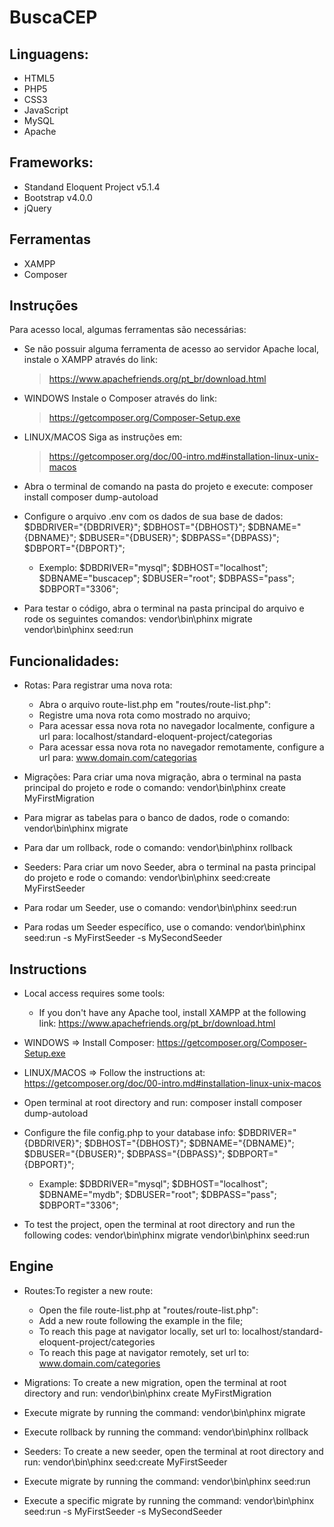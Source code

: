 # BuscaCEP
## Linguagens:
- HTML5
- PHP5
- CSS3
- JavaScript
- MySQL
- Apache

## Frameworks:
- Standand Eloquent Project v5.1.4
- Bootstrap v4.0.0
- jQuery

## Ferramentas
- XAMPP
- Composer

## Instruções
Para acesso local, algumas ferramentas são necessárias:
- Se não possuir alguma ferramenta de acesso ao servidor Apache local, instale o XAMPP através do link:
	> https://www.apachefriends.org/pt_br/download.html
- WINDOWS
	Instale o Composer através do link:
	> https://getcomposer.org/Composer-Setup.exe
- LINUX/MACOS
	Siga as instruções em:
	> https://getcomposer.org/doc/00-intro.md#installation-linux-unix-macos

- Abra o terminal de comando na pasta do projeto e execute:
	composer install
	composer dump-autoload

- Configure o arquivo .env com os dados de sua base de dados:
	$DBDRIVER="{DBDRIVER}";
	$DBHOST="{DBHOST}";
	$DBNAME="{DBNAME}";
	$DBUSER="{DBUSER}";
	$DBPASS="{DBPASS}";
	$DBPORT="{DBPORT}";

	- Exemplo:
		$DBDRIVER="mysql";
		$DBHOST="localhost";
		$DBNAME="buscacep";
		$DBUSER="root";
		$DBPASS="pass";
		$DBPORT="3306";

- Para testar o código, abra o terminal na pasta principal do arquivo e rode os seguintes comandos:
	vendor\bin\phinx migrate
	vendor\bin\phinx seed:run

## Funcionalidades:

- Rotas: Para registrar uma nova rota:
	- Abra o arquivo route-list.php em "routes/route-list.php":
	- Registre uma nova rota como mostrado no arquivo;
	- Para acessar essa nova rota no navegador localmente, configure a url para:
		localhost/standard-eloquent-project/categorias
	- Para acessar essa nova rota no navegador remotamente, configure a url para:
		www.domain.com/categorias

- Migrações: Para criar uma nova migração, abra o terminal na pasta principal do projeto e rode o comando:
	vendor\bin\phinx create MyFirstMigration
- Para migrar as tabelas para o banco de dados, rode o comando:
	vendor\bin\phinx migrate
- Para dar um rollback, rode o comando:
	vendor\bin\phinx rollback

- Seeders: Para criar um novo Seeder, abra o terminal na pasta principal do projeto e rode o comando:
	vendor\bin\phinx seed:create MyFirstSeeder
- Para rodar um Seeder, use o comando:
	vendor\bin\phinx seed:run
- Para rodas um Seeder específico, use o comando:
	vendor\bin\phinx seed:run -s MyFirstSeeder -s MySecondSeeder

## Instructions
- Local access requires some tools:
	- If you don't have any Apache tool, install XAMPP at the following link:
		https://www.apachefriends.org/pt_br/download.html
- WINDOWS => Install Composer:
	https://getcomposer.org/Composer-Setup.exe
- LINUX/MACOS => Follow the instructions at:
	https://getcomposer.org/doc/00-intro.md#installation-linux-unix-macos

- Open terminal at root directory and run:
	composer install
	composer dump-autoload

- Configure the file config.php to your database info:
	$DBDRIVER="{DBDRIVER}";
	$DBHOST="{DBHOST}";
	$DBNAME="{DBNAME}";
	$DBUSER="{DBUSER}";
	$DBPASS="{DBPASS}";
	$DBPORT="{DBPORT}";
	- Example:
		$DBDRIVER="mysql";
		$DBHOST="localhost";
		$DBNAME="mydb";
		$DBUSER="root";
		$DBPASS="pass";
		$DBPORT="3306";

- To test the project, open the terminal at root directory and run the following codes:
	vendor\bin\phinx migrate
	vendor\bin\phinx seed:run

## Engine

- Routes:To register a new route:
	- Open the file route-list.php at "routes/route-list.php":
	- Add a new route following the example in the file;
	- To reach this page at navigator locally, set url to:
		localhost/standard-eloquent-project/categories
	- To reach this page at navigator remotely, set url to:
		www.domain.com/categories

- Migrations: To create a new migration, open the terminal at root directory and run:
	vendor\bin\phinx create MyFirstMigration
- Execute migrate by running the command:
	vendor\bin\phinx migrate
- Execute rollback by running the command:
	vendor\bin\phinx rollback

- Seeders: To create a new seeder, open the terminal at root directory and run:
	vendor\bin\phinx seed:create MyFirstSeeder
- Execute migrate by running the command:
	vendor\bin\phinx seed:run
- Execute a specific migrate by running the command:
	vendor\bin\phinx seed:run -s MyFirstSeeder -s MySecondSeeder

